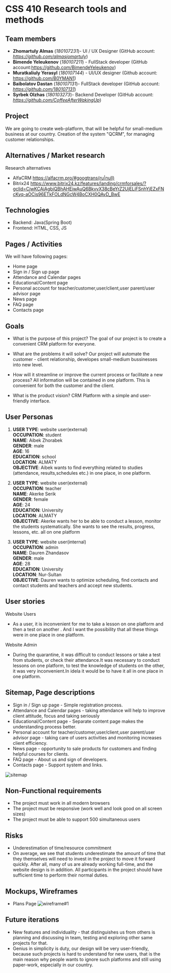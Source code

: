 # CSS 410 Research tools and methods
## Team members
+ **Zhomartuly Almas** (*180107231*)- UI / UX Designer (GitHub account: *https://github.com/almasjomartuly*)
+ **Bimende Yeleukenov** (*180107211*) - FullStack developer (GitHub account:https://github.com/BimendeYeleukenov)
+ **Muratkaliuly Yerasyl** (*180107144*) - UI/UX designer (Github account: https://github.com/B0YMAN1)
+ **Baibolatov Dastan** (*180107131*)- FullStack developer (GitHub account: *https://github.com/180107131*)
+ **Syrbek Olzhas** (*180103273*)- Backend Developer (GitHub account: *https://github.com/CoffeeAfterWakingUp*)

## Project
We are going to create web-platform, that will be helpful for small-medium business at our country.
Creation of the system "QCRM", for managing customer relationships.

## Alternatives / Market research
Research alternatives
- AlfaCRM https://alfacrm.pro/#googtrans(ru|null)
- Bitrix24 https://www.bitrix24.kz/features/landing/crmforsales/?gclid=CjwKCAiAgbiQBhAHEiwAuQ6BkvvX38cBeYrZ2UjELiFSnhYjEZxFNcKyq-aOCis96ETkFOLdNGcW4BoCXH0QAvD_BwE




## Technologies
- Backend: Java(Spring Boot)
- Frontend: HTML, CSS, JS

## Pages / Activities 
We will have following pages:
- Home page
- Sign in / Sign up page 
- Attendance and Calendar pages
- Educational/Content page
- Personal account for teacher/customer,user/client,user parent/user advisor page
- News page 
- FAQ page
- Contacts page

## Goals
* What is the purpose of this project?
The goal of our project is to create a convenient CRM platform for everyone.

* What are the problems it will solve?
Our project will automate the customer - client relationship, developes small-medium bussinesses into new level.

* How will it streamline or improve the current process or facilitate a new process?
All information will be contained in one platform. This is convenient for both the customer and the client.

* What is the product vision?
CRM Platform with a simple and user-friendly interface.

## User Personas
1. **USER TYPE**:    website user(external) <br/>
**OCCUPATION**:   student <br/>
**NAME**:         Aibek Zhorabek <br/>
**GENDER**:       male <br/>
**AGE**:           16 <br/>
**EDUCATION**:     school <br/>
**LOCATION**:      ALMATY <br/>
**OBJECTIVE**:     Aibek wants to find everything related to studies (attendance, results,schedules etc.) in one place, in one platform. 

2. **USER TYPE**:    website user(external) <br/>
**OCCUPATION**:   teacher <br/>
**NAME**:         Akerke Serik <br/>
**GENDER**:       female <br/>
**AGE**:           24 <br/>
**EDUCATION**:     University <br/>
**LOCATION**:      ALMATY <br/>
**OBJECTIVE**:     Akerke wants her to be able to conduct a lesson, monitor the students systematically. She wants to see the results, progress, lessons, etc. all on one platform 

3. **USER TYPE**:    website user(internal) <br/>
**OCCUPATION**:   admin <br/> 
**NAME**:         Dauren Zhandasov <br/>
**GENDER**:       male <br/>
**AGE**:           28 <br/>
**EDUCATION**:     University <br/>
**LOCATION**:      Nur-Sultan <br/>
**OBJECTIVE**:     Dauren wants to optimize scheduling, find contacts and contact students and teachers and accept new students.


## User stories
Website Users
* Аs a user, it is inconvenient for me to take a lesson on one platform and then a test on another . And I want the possibility that all these things were in one place in one platform.

Website Admin
* During the quarantine, it was difficult to conduct lessons or take a test from students, or check their attendance.It was necessary to conduct lessons on one platform, to test the knowledge of students on the other, it was very inconvenient.In idela it would be to have it all in one place in one platform.

## Sitemap, Page descriptions
- Sign in / Sign up page - Simple registration process.  
- Attendance and Calendar pages - taking attendance will help to improve client attitude, focus and taking seriously   
- Educational/Content page - Separate content page makes the understanding process better.  
- Personal account for teacher/customer,user/client,user parent/user advisor page - taking care of users activities and monitoring increases client efficiency.  
- News page - opportunity to sale products for customers and finding helpful courses for clients.  
- FAQ page - About us and sign of developers.  
- Contacts page - Support system and links.   

![sitemap](https://user-images.githubusercontent.com/76391010/154613182-59bf236b-61bf-47ba-adf5-fa9885205e08.png)


## Non-Functional requirements
* The project must work in all modern browsers
* The project must be responsive (work well and look good on all screen sizes)
* The project must be able to support 500 simultaneous users

## Risks
* Underestimation of time/resource commitment
* On average, we see that students underestimate the amount of time that they themselves will need to invest in the project to move it forward quickly. After all, many of us are already working full-time, and the website design is in addition. All participants in the project should have sufficient time to perform their normal duties.

## Mockups, Wireframes
* Plans Page
![wireframe#1](https://user-images.githubusercontent.com/76391010/155567418-32d9098a-6f18-4a5b-8b43-03684fe76fb9.png)


## Future iterations
* New features and individuality - that distinguishes us from others is planning and discussing in team, testing and exploring other same projects for that. 
* Genius in simplicity is duty, our design will be very user-friendly, because such projects is hard to understand for new users, that is the main reason why people wants to ignore such platforms and still using paper-work, especially in our country.
